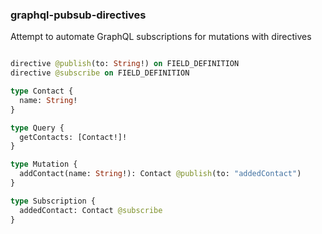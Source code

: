 ### graphql-pubsub-directives

Attempt to automate GraphQL subscriptions for mutations with directives

```graphql

directive @publish(to: String!) on FIELD_DEFINITION
directive @subscribe on FIELD_DEFINITION

type Contact {
  name: String!
}

type Query {
  getContacts: [Contact!]!
}

type Mutation {
  addContact(name: String!): Contact @publish(to: "addedContact")
}

type Subscription {
  addedContact: Contact @subscribe
}

```